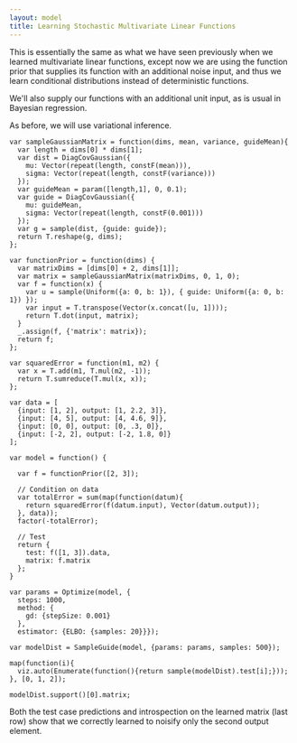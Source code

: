 ```yaml
---
layout: model
title: Learning Stochastic Multivariate Linear Functions
---
```


This is essentially the same as what we have seen previously when we learned multivariate linear functions, except now we are using the function prior that supplies its function with an additional noise input, and thus we learn conditional distributions instead of deterministic functions.

We'll also supply our functions with an additional unit input, as is usual in Bayesian regression.

As before, we will use variational inference.

~~~~
var sampleGaussianMatrix = function(dims, mean, variance, guideMean){  
  var length = dims[0] * dims[1];
  var dist = DiagCovGaussian({
    mu: Vector(repeat(length, constF(mean))),
    sigma: Vector(repeat(length, constF(variance)))
  });
  var guideMean = param([length,1], 0, 0.1);
  var guide = DiagCovGaussian({
    mu: guideMean,
    sigma: Vector(repeat(length, constF(0.001)))
  });
  var g = sample(dist, {guide: guide});
  return T.reshape(g, dims);
};

var functionPrior = function(dims) {
  var matrixDims = [dims[0] + 2, dims[1]];
  var matrix = sampleGaussianMatrix(matrixDims, 0, 1, 0);
  var f = function(x) {
    var u = sample(Uniform({a: 0, b: 1}), { guide: Uniform({a: 0, b: 1}) });
    var input = T.transpose(Vector(x.concat([u, 1])));
    return T.dot(input, matrix);
  }
  _.assign(f, {'matrix': matrix});
  return f;
};

var squaredError = function(m1, m2) {
  var x = T.add(m1, T.mul(m2, -1));
  return T.sumreduce(T.mul(x, x));
};

var data = [
  {input: [1, 2], output: [1, 2.2, 3]},
  {input: [4, 5], output: [4, 4.6, 9]},
  {input: [0, 0], output: [0, .3, 0]},
  {input: [-2, 2], output: [-2, 1.8, 0]}
];

var model = function() {
  
  var f = functionPrior([2, 3]);
  
  // Condition on data
  var totalError = sum(map(function(datum){
    return squaredError(f(datum.input), Vector(datum.output));
  }, data));
  factor(-totalError);
  
  // Test
  return {
    test: f([1, 3]).data,
    matrix: f.matrix
  };
}

var params = Optimize(model, {
  steps: 1000,
  method: {
    gd: {stepSize: 0.001}
  },
  estimator: {ELBO: {samples: 20}}});

var modelDist = SampleGuide(model, {params: params, samples: 500});

map(function(i){
  viz.auto(Enumerate(function(){return sample(modelDist).test[i];}));
}, [0, 1, 2]);

modelDist.support()[0].matrix;
~~~~

Both the test case predictions and introspection on the learned matrix (last row) show that we correctly learned to noisify only the second output element.